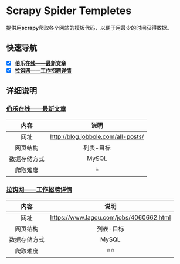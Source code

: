 # Scrapy Spider Templetes
提供用**scrapy**爬取各个网站的模板代码，以便于用最少的时间获得数据。

## 快速导航

- [x] [**伯乐在线——最新文章**](https://github.com/neuclil/scrapy-spider-templetes#%E4%BC%AF%E4%B9%90%E5%9C%A8%E7%BA%BF%E6%9C%80%E6%96%B0%E6%96%87%E7%AB%A0)
- [x] [**拉钩网——工作招聘详情**](https://github.com/conghuaicai/scrapy-spider-templetes#%E6%8B%89%E9%92%A9%E7%BD%91%E5%B7%A5%E4%BD%9C%E6%8B%9B%E8%81%98%E8%AF%A6%E6%83%85)

## 详细说明

### [伯乐在线——最新文章](https://github.com/neuclil/scrapy-spider-templete/tree/master/jobbole) 

|   内容   |                 说明                 |
| :----: | :--------------------------------: |
|   网址   | http://blog.jobbole.com/all-posts/ |
|  网页结构  |               列表-目标                |
| 数据存储方式 |               MySQL                |
|  爬取难度  |               :star:               |

### [拉钩网——工作招聘详情](https://github.com/conghuaicai/scrapy-spider-templetes/tree/master/lagou)

|   内容   |                   说明                    |
| :----: | :-------------------------------------: |
|   网址   | https://www.lagou.com/jobs/4060662.html |
|  网页结构  |                  列表-目标                  |
| 数据存储方式 |                  MySQL                  |
|  爬取难度  |                  ⭐️⭐️                   |

